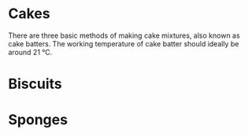 # Cakes
There are three basic methods of making cake mixtures,
also known as cake batters. The working temperature of
cake batter should ideally be around 21 °C.

# Biscuits

# Sponges